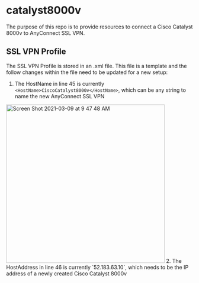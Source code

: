 # catalyst8000v

The purpose of this repo is to provide resources to connect a Cisco Catalyst 8000v to AnyConnect SSL VPN.



## SSL VPN Profile
The SSL VPN Profile is stored in an .xml file. This file is a template and the follow changes within the file need to be updated for a new setup:
1. The HostName in line 45 is currently `<HostName>CiscoCatalyst8000v</HostName>`, which can be any string to name the new AnyConnect SSL VPN
<img width="428" alt="Screen Shot 2021-03-09 at 9 47 48 AM" src="https://user-images.githubusercontent.com/23649216/110514886-9e1f7200-80bc-11eb-960f-0eebcbaa5c1c.png">
2. The HostAddress in line 46 is currently `<HostAddress>52.183.63.10</HostAddress>`, which needs to be the IP address of a newly created Cisco Catalyst 8000v
